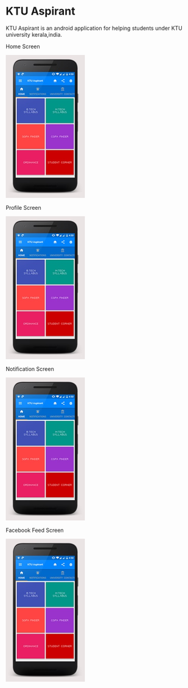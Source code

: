 # KTU Aspirant
KTU Aspirant is an android application for helping students under KTU university kerala,india.

Home Screen

![alt text](https://github.com/renitto/ktu_aspirant/blob/master/screenshots/ktu_home.jpg)

Profile Screen

![alt text](https://github.com/renitto/ktu_aspirant/blob/master/screenshots/ktu_home.jpg)

Notification Screen

![alt text](https://github.com/renitto/ktu_aspirant/blob/master/screenshots/ktu_home.jpg)

Facebook Feed Screen

![alt text](https://github.com/renitto/ktu_aspirant/blob/master/screenshots/ktu_home.jpg)
